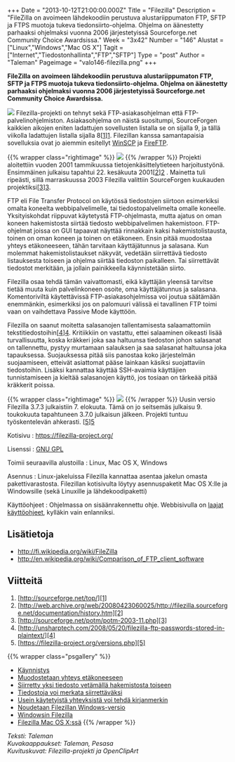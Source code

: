 +++
Date = "2013-10-12T21:00:00.000Z"
Title = "Filezilla"
Description = "FileZilla on avoimeen lähdekoodiin perustuva alustariippumaton FTP, SFTP ja FTPS muotoja tukeva tiedonsiirto-ohjelma. Ohjelma on äänestetty parhaaksi ohjelmaksi vuonna 2006 järjestetyissä Sourceforge.net Community Choice Awardsissa."
Week = "3x42"
Number = "146"
Alustat = ["Linux","Windows","Mac OS X"]
Tagit = ["Internet","Tiedostonhallinta","FTP","SFTP"]
Type = "post"
Author = "Taleman"
Pageimage = "valo146-filezilla.png"
+++


**FileZilla on avoimeen lähdekoodiin perustuva alustariippumaton FTP,
SFTP ja FTPS muotoja tukeva tiedonsiirto-ohjelma. Ohjelma on äänestetty
parhaaksi ohjelmaksi vuonna 2006 järjestetyissä Sourceforge.net
Community Choice Awardsissa.**

![ ](/images/valo146-filezilla.png "fig:valo146-filezilla.png")
Filezilla-projekti on tehnyt sekä FTP-asiakasohjelman että
FTP-palvelinohjelmiston. Asiakasohjelma on näistä suositumpi,
SourceForgen kaikkien aikojen eniten ladattujen sovellusten listalla se
on sijalla 9, ja tällä viikolla ladattujen listalla sijalla 8[[1]][1].
Filezillan kanssa samantapaisia sovelluksia ovat jo aiemmin esitellyt
[WinSCP](WinSCP) ja [FireFTP](FireFTP).

{{% wrapper class="rightimage" %}}
![ ](/images/Filezilla.png "fig:Filezilla.png")
{{% /wrapper %}}
Projekti aloitettiin vuoden 2001 tammikuussa tietojenkäsittelytieteen
harjoitustyönä. Ensimmäinen julkaisu tapahtui 22. kesäkuuta 2001[[2]][2] .
Mainetta tuli ripeästi, sillä marraskuussa 2003 Filezilla valittiin
SourceForgen kuukauden projektiksi[[3]][3].

FTP eli File Transfer Protocol on käytössä tiedostojen siirtoon
esimerkiksi omalta koneelta webbipalvelimelle, tai tiedostopalvelimelta
omalle koneelle. Yksityiskohdat riippuvat käytetystä FTP-ohjelmasta,
mutta ajatus on oman koneen hakemistosta siirtää tiedosto
webbipalvelimen hakemistoon. FTP-ohjelmat joissa on GUI tapaavat näyttää
rinnakkain kaksi hakemistolistausta, toinen on oman koneen ja toinen on
etäkoneen. Ensin pitää muodostaa yhteys etäkoneeseen, tähän tarvitaan
käyttäjätunnus ja salasana. Kun molemmat hakemistolistaukset näkyvät,
vedetään siirrettävä tiedosto listauksesta toiseen ja ohjelma siirtää
tiedoston paikalleen. Tai siirrettävät tiedostot merkitään, ja jollain
painikkeella käynnistetään siirto.

Filezilla osaa tehdä tämän vaivattomasti, eikä käyttäjän yleensä
tarvitse tietää muuta kuin palvelinkoneen osoite, oma käyttäjätunnus ja
salasana. Komentoriviltä käytettävissä FTP-asiakasohjelmissa voi joutua
säätämään enemmänkin, esimerkiksi jos on palomuuri välissä ei tavallinen
FTP toimi vaan on vaihdettava Passive Mode käyttöön.

Filezilla on saanut moitetta salasanojen tallentamisesta salaamattomiin
tekstitiedostoihin[[4]][4]. Kritiikkiin on vastattu, ettei salaaminen
oikeasti lisää turvallisuutta, koska kräkkeri joka saa haltuunsa
tiedoston johon salasanat on tallennettu, pystyy murtamaan salauksen ja
saa salasanat haltuunsa joka tapauksessa. Suojauksessa pitää siis
panostaa koko järjestelmän suojaamiseen, etteivät asiattomat pääse
lainkaan käsiksi suojattaviin tiedostoihin. Lisäksi kannattaa käyttää
SSH-avaimia käyttäjien tunnistamiseen ja kieltää salasanojen käyttö, jos
tosiaan on tärkeää pitää kräkkerit poissa.

{{% wrapper class="rightimage" %}}
![ ](/images/Filezilla-file-server.png)
{{% /wrapper %}}
Uusin versio Filezilla 3.7.3 julkaistiin 7. elokuuta. Tämä on jo
seitsemäs julkaisu 9. toukokuuta tapahtuneen 3.7.0 julkaisun jälkeen.
Projekti tuntuu työskentelevän ahkerasti. [[5]][5]

Kotisivu
:   <https://filezilla-project.org/>

Lisenssi
:   [GNU GPL](GNU_GPL)

Toimii seuraavilla alustoilla
:   Linux, Mac OS X, Windows

Asennus
:   Linux-jakeluissa Filezilla kannattaa asentaa jakelun omasta
    pakettivarastosta. Filezillan kotisivulta löytyy asennuspaketit Mac
    OS X:lle ja Windowsille (sekä Linuxille ja lähdekoodipaketti)

Käyttöohjeet
:   Ohjelmassa on sisäänrakennettu ohje. Webbisivulla on [laajat
    käyttöohjeet](https://wiki.filezilla-project.org/Documentation),
    kylläkin vain enlanniksi.

Lisätietoja
-----------

-   <http://fi.wikipedia.org/wiki/FileZilla>
-   <http://en.wikipedia.org/wiki/Comparison_of_FTP_client_software>

Viitteitä
---------

1. [http://sourceforge.net/top/][1]
2. [http://web.archive.org/web/20080423060025/http://filezilla.sourceforge.net/documentation/history.htm][2]
3. [http://sourceforge.net/potm/potm-2003-11.php][3]
4. [http://unsharptech.com/2008/05/20/filezilla-ftp-passwords-stored-in-plaintext/][4]
5. [https://filezilla-project.org/versions.php][5]

{{% wrapper class="psgallery" %}}
-   [Käynnistys](/images/Filezilla-01.png)
-   [Muodostetaan yhteys etäkoneeseen](/images/Filezilla-02.png)
-   [Siirretty yksi tiedosto vetämällä hakemistosta
    toiseen](/images/Filezilla-03.png)
-   [Tiedostoja voi merkata siirrettäväksi ](/images/Filezilla-04.png)
-   [Usein käytetyistä yhteyksistä voi tehdä
    kirjanmerkin](/images/Filezilla-05.png)
-   [Noudetaan Filezillan Windows-versio](/images/Filezilla-06.png)
-   [Windowsin Filezilla](/images/Filezilla-07.png)
-   [Filezilla Mac OS X:ssä](/images/Filezilla-08.png)
{{% /wrapper %}}

*Teksti: Taleman* <br />
*Kuvakaappaukset: Taleman, Pesasa* <br />
*Kuvituskuvat: Filezilla-projekti ja OpenClipArt*

[1]: http://sourceforge.net/top/
[2]: http://web.archive.org/web/20080423060025/http://filezilla.sourceforge.net/documentation/history.htm
[3]: http://sourceforge.net/potm/potm-2003-11.php
[4]: http://unsharptech.com/2008/05/20/filezilla-ftp-passwords-stored-in-plaintext/
[5]: https://filezilla-project.org/versions.php

